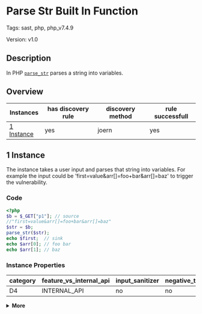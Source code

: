 [//]: # (This file is automatically generated. If you wish to make any changes, please use the JSON files and regenerate this file using the tpframework.)

# Parse Str Built In Function

Tags: sast, php, php_v7.4.9

Version: v1.0

## Description

In PHP [`parse_str`](https://www.php.net/manual/en/function.parse-str) parses a string into variables.

## Overview

| Instances                 | has discovery rule   | discovery method   | rule successfull   |
|---------------------------|----------------------|--------------------|--------------------|
| [1 Instance](#1-instance) | yes                  | joern              | yes                |

## 1 Instance

The instance takes a user input and parses that string into variables. For example the input could be 'first=value&arr[]=foo+bar&arr[]=baz' to trigger the vulnerability.

### Code

```PHP
<?php
$b = $_GET["p1"]; // source
//"first=value&arr[]=foo+bar&arr[]=baz"
$str = $b;
parse_str($str);
echo $first;  // sink
echo $arr[0]; // foo bar
echo $arr[1]; // baz
```

### Instance Properties

| category   | feature_vs_internal_api   | input_sanitizer   | negative_test_case   | source_and_sink   |
|------------|---------------------------|-------------------|----------------------|-------------------|
| D4         | INTERNAL_API              | no                | no                   | no                |

<details markdown="1">
<summary>
<b>More</b></summary>

<details markdown="1">
<summary>

### Compile
</summary>

```bash
$_main:
     ; (lines=13, args=0, vars=4, tmps=7)
     ; (before optimizer)
     ; /.../PHP/62_parse_str_built_in_function/1_instance_62_parse_str_built_in_function/1_instance_62_parse_str_built_in_function.php:1-8
     ; return  [] RANGE[0..0]
0000 T4 = FETCH_R (global) string("_GET")
0001 T5 = FETCH_DIM_R T4 string("p1")
0002 ASSIGN CV0($b) T5
0003 ASSIGN CV1($str) CV0($b)
0004 INIT_FCALL 1 96 string("parse_str")
0005 SEND_VAR CV1($str) 1
0006 DO_ICALL
0007 ECHO CV2($first)
0008 T9 = FETCH_DIM_R CV3($arr) int(0)
0009 ECHO T9
0010 T10 = FETCH_DIM_R CV3($arr) int(1)
0011 ECHO T10
0012 RETURN int(1)
```

</details>

<details markdown="1">
<summary>

### Discovery
</summary>

The rule searches for function calles to the function `parse_str`.

```scala
val x62 = (name, "62_parse_str_function_iall", cpg.call(".*INIT_FCALL.*").argument.order(2).code("parse_str").astParent.location.toJson);
```

| discovery method   | expected accuracy   |
|--------------------|---------------------|
| joern              | Perfect             |

</details>

<details markdown="1"open>
<summary>

### Measurement
</summary>

| Tool        | Comm_1   | Comm_2   | phpSAFE   | Progpilot   | RIPS   | WAP   | Ground Truth   |
|-------------|----------|----------|-----------|-------------|--------|-------|----------------|
| 08 Jun 2021 | no       | no       | no        | no          | yes    | no    | yes            |
| 22 May 2023 | no       | no       |           |             |        |       | yes            |

</details>

</details>
